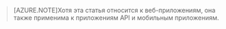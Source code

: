 > [AZURE.NOTE]Хотя эта статья относится к веб-приложениям, она также применима к приложениям API и мобильным приложениям.

<!---HONumber=Sept15_HO4-->